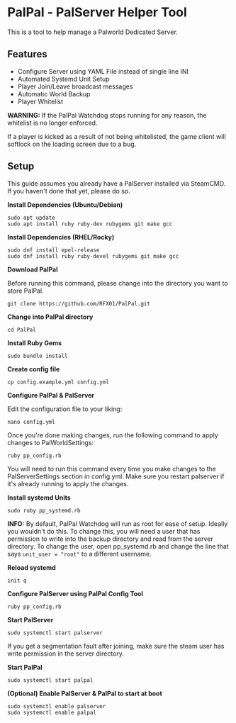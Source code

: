# PalPal - PalServer Helper Tool
This is a tool to help manage a Palworld Dedicated Server.

## Features
- Configure Server using YAML File instead of single line INI
- Automated Systemd Unit Setup
- Player Join/Leave broadcast messages
- Automatic World Backup
- Player Whitelist

**WARNING:** If the PalPal Watchdog stops running for any reason, the whitelist is no longer enforced.

If a player is kicked as a result of not being whitelisted, the game client will softlock on the loading screen due to a bug.

## Setup
This guide assumes you already have a PalServer installed via SteamCMD. If you haven't done that yet, please do so.

**Install Dependencies (Ubuntu/Debian)**
```
sudo apt update
sudo apt install ruby ruby-dev rubygems git make gcc
```

**Install Dependencies (RHEL/Rocky)**
```
sudo dnf install epel-release
sudo dnf install ruby ruby-devel rubygems git make gcc
```

**Download PalPal**

Before running this command, please change into the directory you want to store PalPal.

```
git clone https://github.com/RFX01/PalPal.git
```

**Change into PalPal directory**
```
cd PalPal
```

**Install Ruby Gems**
```
sudo bundle install
```

**Create config file**
```
cp config.example.yml config.yml
```

**Configure PalPal & PalServer**

Edit the configuration file to your liking:
```
nano config.yml
```

Once you're done making changes, run the following command to apply changes to PalWorldSettings:
```
ruby pp_config.rb
```

You will need to run this command every time you make changes to the PalServerSettings section in config.yml. Make sure you restart palserver if it's already running to apply the changes.

**Install systemd Units**
```
sudo ruby pp_systemd.rb
```

**INFO:** By default, PalPal Watchdog will run as root for ease of setup. Ideally you wouldn't do this. To change this, you will need a user that has permission to write into the backup directory and read from the server directory. To change the user, open pp_systemd.rb and change the line that says `unit_user = "root"` to a different username.

**Reload systemd**
```
init q
```

**Configure PalServer using PalPal Config Tool**
```
ruby pp_config.rb
```

**Start PalServer**
```
sudo systemctl start palserver
```

If you get a segmentation fault after joining, make sure the steam user has write permission in the server directory.

**Start PalPal**
```
sudo systemctl start palpal
```

**(Optional) Enable PalServer & PalPal to start at boot**
```
sudo systemctl enable palserver
sudo systemctl enable palpal
```